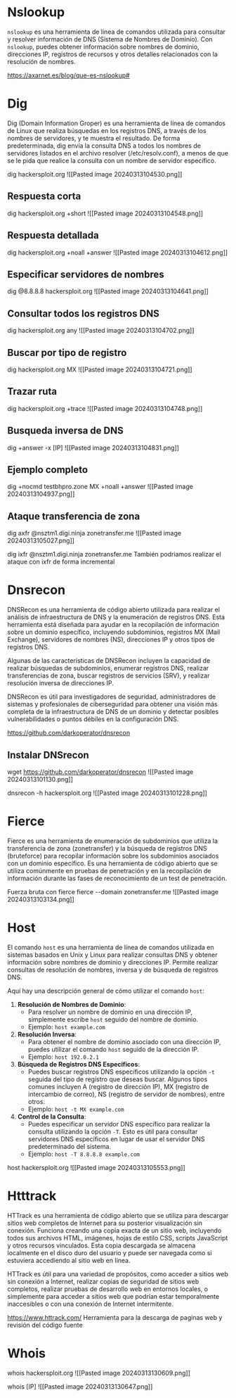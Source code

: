 # Nslookup
`nslookup` es una herramienta de línea de comandos utilizada para consultar y resolver información de DNS (Sistema de Nombres de Dominio). Con `nslookup`, puedes obtener información sobre nombres de dominio, direcciones IP, registros de recursos y otros detalles relacionados con la resolución de nombres.

https://axarnet.es/blog/que-es-nslookup#


# Dig
Dig (Domain Information Groper) es una herramienta de línea de comandos de Linux que realiza búsquedas en los registros DNS, a través de los nombres de servidores, y te muestra el resultado.
De forma predeterminada, dig envía la consulta DNS a todos los nombres de servidores listados en el archivo resolver (/etc/resolv.conf), a menos de que se le pida que realice la consulta con un nombre de servidor específico.

dig hackersploit.org
![[Pasted image 20240313104530.png]]

## Respuesta corta
dig hackersploit.org +short
![[Pasted image 20240313104548.png]]

## Respuesta detallada
dig hackersploit.org +noall +answer
![[Pasted image 20240313104612.png]]

## Especificar servidores de nombres
dig @8.8.8.8 hackersploit.org
![[Pasted image 20240313104641.png]]

## Consultar todos los registros DNS
dig hackersploit.org any
![[Pasted image 20240313104702.png]]

## Buscar por tipo de registro
dig hackersploit.org MX
![[Pasted image 20240313104721.png]]

## Trazar ruta
dig hackersploit.org +trace
![[Pasted image 20240313104748.png]]
## Busqueda inversa de DNS
dig +answer -x [IP]
![[Pasted image 20240313104831.png]]

## Ejemplo completo
dig +nocmd testbhpro.zone MX +noall +answer
![[Pasted image 20240313104937.png]]

## Ataque transferencia de zona
dig axfr @nsztm1.digi.ninja zonetransfer.me
![[Pasted image 20240313105027.png]]

dig ixfr @nsztm1.digi.ninja zonetransfer.me
También podriamos realizar el ataque con ixfr de forma incremental


# Dnsrecon
DNSRecon es una herramienta de código abierto utilizada para realizar el análisis de infraestructura de DNS y la enumeración de registros DNS. Esta herramienta está diseñada para ayudar en la recopilación de información sobre un dominio específico, incluyendo subdominios, registros MX (Mail Exchange), servidores de nombres (NS), direcciones IP y otros tipos de registros DNS.

Algunas de las características de DNSRecon incluyen la capacidad de realizar búsquedas de subdominios, enumerar registros DNS, realizar transferencias de zona, buscar registros de servicios (SRV), y realizar resolución inversa de direcciones IP.

DNSRecon es útil para investigadores de seguridad, administradores de sistemas y profesionales de ciberseguridad para obtener una visión más completa de la infraestructura de DNS de un dominio y detectar posibles vulnerabilidades o puntos débiles en la configuración DNS.

https://github.com/darkoperator/dnsrecon

## Instalar DNSrecon
wget https://github.com/darkoperator/dnsrecon
![[Pasted image 20240313101130.png]]

dnsrecon -h hackersploit.org
![[Pasted image 20240313101228.png]]

# Fierce
Fierce es una herramienta de enumeración de subdominios que utiliza la transferencia de zona (zonetransfer) y la búsqueda de registros DNS (bruteforce) para recopilar información sobre los subdominios asociados con un dominio específico. Es una herramienta de código abierto que se utiliza comúnmente en pruebas de penetración y en la recopilación de información durante las fases de reconocimiento de un test de penetración.

Fuerza bruta con fierce
fierce --domain zonetransfer.me
![[Pasted image 20240313103134.png]]


# Host
El comando `host` es una herramienta de línea de comandos utilizada en sistemas basados en Unix y Linux para realizar consultas DNS y obtener información sobre nombres de dominio y direcciones IP. Permite realizar consultas de resolución de nombres, inversa y de búsqueda de registros DNS.

Aquí hay una descripción general de cómo utilizar el comando `host`:

1. **Resolución de Nombres de Dominio**:
    - Para resolver un nombre de dominio en una dirección IP, simplemente escribe `host` seguido del nombre de dominio.
    - Ejemplo: `host example.com`
2. **Resolución Inversa**:
    - Para obtener el nombre de dominio asociado con una dirección IP, puedes utilizar el comando `host` seguido de la dirección IP.
    - Ejemplo: `host 192.0.2.1`
3. **Búsqueda de Registros DNS Específicos**:
    - Puedes buscar registros DNS específicos utilizando la opción `-t` seguida del tipo de registro que deseas buscar. Algunos tipos comunes incluyen A (registro de dirección IP), MX (registro de intercambio de correo), NS (registro de servidor de nombres), entre otros.
    - Ejemplo: `host -t MX example.com`
4. **Control de la Consulta**:
    - Puedes especificar un servidor DNS específico para realizar la consulta utilizando la opción `-T`. Esto es útil para consultar servidores DNS específicos en lugar de usar el servidor DNS predeterminado del sistema.
    - Ejemplo: `host -T 8.8.8.8 example.com`


host hackersploit.org
![[Pasted image 20240313105553.png]]


# Htttrack
HTTrack es una herramienta de código abierto que se utiliza para descargar sitios web completos de Internet para su posterior visualización sin conexión. Funciona creando una copia exacta de un sitio web, incluyendo todos sus archivos HTML, imágenes, hojas de estilo CSS, scripts JavaScript y otros recursos vinculados. Esta copia descargada se almacena localmente en el disco duro del usuario y puede ser navegada como si estuviera accediendo al sitio web en línea.

HTTrack es útil para una variedad de propósitos, como acceder a sitios web sin conexión a Internet, realizar copias de seguridad de sitios web completos, realizar pruebas de desarrollo web en entornos locales, o simplemente para acceder a sitios web que podrían estar temporalmente inaccesibles o con una conexión de Internet intermitente.

https://www.httrack.com/
Herramienta para la descarga de paginas web y revisión del código fuente



# Whois
whois hackersploit.org
![[Pasted image 20240313130609.png]]

whois [IP]
![[Pasted image 20240313130647.png]]